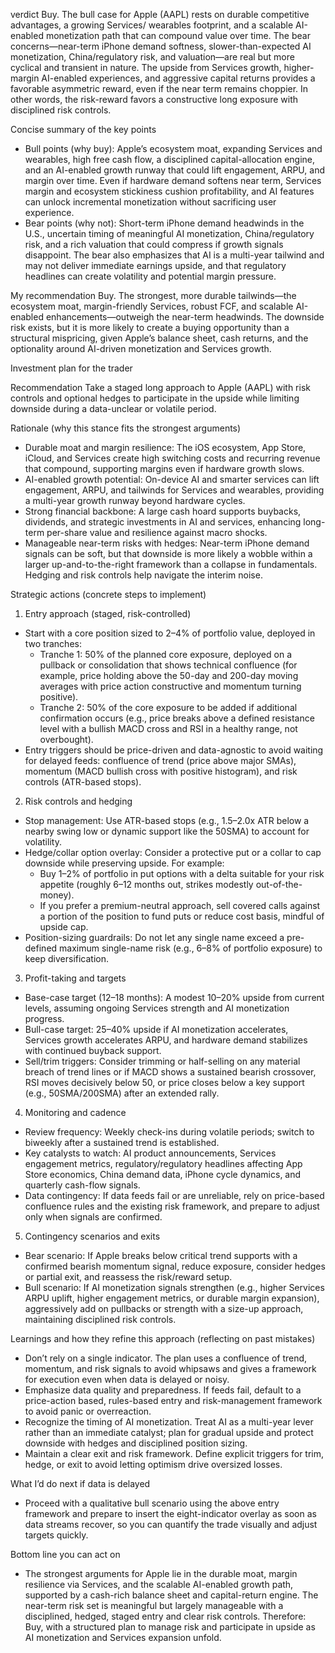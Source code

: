  verdict
Buy. The bull case for Apple (AAPL) rests on durable competitive advantages, a growing Services/ wearables footprint, and a scalable AI-enabled monetization path that can compound value over time. The bear concerns—near-term iPhone demand softness, slower-than-expected AI monetization, China/regulatory risk, and valuation—are real but more cyclical and transient in nature. The upside from Services growth, higher-margin AI-enabled experiences, and aggressive capital returns provides a favorable asymmetric reward, even if the near term remains choppier. In other words, the risk-reward favors a constructive long exposure with disciplined risk controls.

Concise summary of the key points
- Bull points (why buy): Apple’s ecosystem moat, expanding Services and wearables, high free cash flow, a disciplined capital-allocation engine, and an AI-enabled growth runway that could lift engagement, ARPU, and margin over time. Even if hardware demand softens near term, Services margin and ecosystem stickiness cushion profitability, and AI features can unlock incremental monetization without sacrificing user experience.
- Bear points (why not): Short-term iPhone demand headwinds in the U.S., uncertain timing of meaningful AI monetization, China/regulatory risk, and a rich valuation that could compress if growth signals disappoint. The bear also emphasizes that AI is a multi-year tailwind and may not deliver immediate earnings upside, and that regulatory headlines can create volatility and potential margin pressure.

My recommendation
Buy. The strongest, more durable tailwinds—the ecosystem moat, margin-friendly Services, robust FCF, and scalable AI-enabled enhancements—outweigh the near-term headwinds. The downside risk exists, but it is more likely to create a buying opportunity than a structural mispricing, given Apple’s balance sheet, cash returns, and the optionality around AI-driven monetization and Services growth.

Investment plan for the trader

Recommendation
Take a staged long approach to Apple (AAPL) with risk controls and optional hedges to participate in the upside while limiting downside during a data-unclear or volatile period.

Rationale (why this stance fits the strongest arguments)
- Durable moat and margin resilience: The iOS ecosystem, App Store, iCloud, and Services create high switching costs and recurring revenue that compound, supporting margins even if hardware growth slows.
- AI-enabled growth potential: On-device AI and smarter services can lift engagement, ARPU, and tailwinds for Services and wearables, providing a multi-year growth runway beyond hardware cycles.
- Strong financial backbone: A large cash hoard supports buybacks, dividends, and strategic investments in AI and services, enhancing long-term per-share value and resilience against macro shocks.
- Manageable near-term risks with hedges: Near-term iPhone demand signals can be soft, but that downside is more likely a wobble within a larger up-and-to-the-right framework than a collapse in fundamentals. Hedging and risk controls help navigate the interim noise.

Strategic actions (concrete steps to implement)

1) Entry approach (staged, risk-controlled)
- Start with a core position sized to 2–4% of portfolio value, deployed in two tranches:
  - Tranche 1: 50% of the planned core exposure, deployed on a pullback or consolidation that shows technical confluence (for example, price holding above the 50-day and 200-day moving averages with price action constructive and momentum turning positive).
  - Tranche 2: 50% of the core exposure to be added if additional confirmation occurs (e.g., price breaks above a defined resistance level with a bullish MACD cross and RSI in a healthy range, not overbought).
- Entry triggers should be price-driven and data-agnostic to avoid waiting for delayed feeds: confluence of trend (price above major SMAs), momentum (MACD bullish cross with positive histogram), and risk controls (ATR-based stops).

2) Risk controls and hedging
- Stop management: Use ATR-based stops (e.g., 1.5–2.0x ATR below a nearby swing low or dynamic support like the 50SMA) to account for volatility.
- Hedge/collar option overlay: Consider a protective put or a collar to cap downside while preserving upside. For example:
  - Buy 1–2% of portfolio in put options with a delta suitable for your risk appetite (roughly 6–12 months out, strikes modestly out-of-the-money).
  - If you prefer a premium-neutral approach, sell covered calls against a portion of the position to fund puts or reduce cost basis, mindful of upside cap.
- Position-sizing guardrails: Do not let any single name exceed a pre-defined maximum single-name risk (e.g., 6–8% of portfolio exposure) to keep diversification.

3) Profit-taking and targets
- Base-case target (12–18 months): A modest 10–20% upside from current levels, assuming ongoing Services strength and AI monetization progress.
- Bull-case target: 25–40% upside if AI monetization accelerates, Services growth accelerates ARPU, and hardware demand stabilizes with continued buyback support.
- Sell/trim triggers: Consider trimming or half-selling on any material breach of trend lines or if MACD shows a sustained bearish crossover, RSI moves decisively below 50, or price closes below a key support (e.g., 50SMA/200SMA) after an extended rally.

4) Monitoring and cadence
- Review frequency: Weekly check-ins during volatile periods; switch to biweekly after a sustained trend is established.
- Key catalysts to watch: AI product announcements, Services engagement metrics, regulatory/regulatory headlines affecting App Store economics, China demand data, iPhone cycle dynamics, and quarterly cash-flow signals.
- Data contingency: If data feeds fail or are unreliable, rely on price-based confluence rules and the existing risk framework, and prepare to adjust only when signals are confirmed.

5) Contingency scenarios and exits
- Bear scenario: If Apple breaks below critical trend supports with a confirmed bearish momentum signal, reduce exposure, consider hedges or partial exit, and reassess the risk/reward setup.
- Bull scenario: If AI monetization signals strengthen (e.g., higher Services ARPU uplift, higher engagement metrics, or durable margin expansion), aggressively add on pullbacks or strength with a size-up approach, maintaining disciplined risk controls.

Learnings and how they refine this approach (reflecting on past mistakes)
- Don’t rely on a single indicator. The plan uses a confluence of trend, momentum, and risk signals to avoid whipsaws and gives a framework for execution even when data is delayed or noisy.
- Emphasize data quality and preparedness. If feeds fail, default to a price-action based, rules-based entry and risk-management framework to avoid panic or overreaction.
- Recognize the timing of AI monetization. Treat AI as a multi-year lever rather than an immediate catalyst; plan for gradual upside and protect downside with hedges and disciplined position sizing.
- Maintain a clear exit and risk framework. Define explicit triggers for trim, hedge, or exit to avoid letting optimism drive oversized losses.

What I’d do next if data is delayed
- Proceed with a qualitative bull scenario using the above entry framework and prepare to insert the eight-indicator overlay as soon as data streams recover, so you can quantify the trade visually and adjust targets quickly.

Bottom line you can act on
- The strongest arguments for Apple lie in the durable moat, margin resilience via Services, and the scalable AI-enabled growth path, supported by a cash-rich balance sheet and capital-return engine. The near-term risk set is meaningful but largely manageable with a disciplined, hedged, staged entry and clear risk controls. Therefore: Buy, with a structured plan to manage risk and participate in upside as AI monetization and Services expansion unfold.
